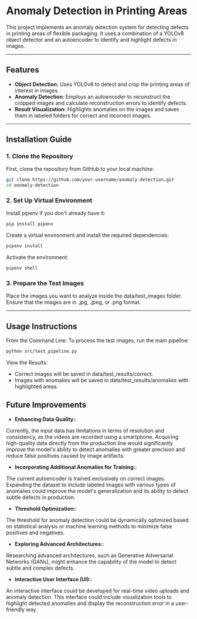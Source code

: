 # Anomaly Detection in Printing Areas

This project implements an anomaly detection system for detecting defects in printing areas of flexible packaging. It uses a combination of a YOLOv8 object detector and an autoencoder to identify and highlight defects in images.

---

## **Features**
- **Object Detection**: Uses YOLOv8 to detect and crop the printing areas of interest in images.
- **Anomaly Detection**: Employs an autoencoder to reconstruct the cropped images and calculate reconstruction errors to identify defects.
- **Result Visualization**: Highlights anomalies on the images and saves them in labeled folders for correct and incorrect images.

---

## **Installation Guide**

### **1. Clone the Repository**
First, clone the repository from GitHub to your local machine:

```bash
git clone https://github.com/your-username/anomaly-detection.git
cd anomaly-detection
```

### **2. Set Up Virtual Environment**
Install pipenv if you don't already have it:

```bash
pip install pipenv
```
Create a virtual environment and install the required dependencies:
```bash
pipenv install
```
Activate the environment:
```bash
pipenv shell
```

### **3. Prepare the Test Images**
Place the images you want to analyze inside the data/test_images folder. Ensure that the images are in .jpg, .jpeg, or .png format.


---

## **Usage Instructions**

From the Command Line: To process the test images, run the main pipeline:
```bash
python src/test_pipeline.py
```

View the Results:

- Correct images will be saved in data/test_results/correct.
- Images with anomalies will be saved in data/test_results/anomalies with highlighted areas.


## **Future Improvements**

- **Enhancing Data Quality:**:

Currently, the input data has limitations in terms of resolution and consistency, as the videos are recorded using a smartphone. Acquiring high-quality data directly from the production line would significantly improve the model's ability to detect anomalies with greater precision and reduce false positives caused by image artifacts.

- **Incorporating Additional Anomalies for Training:**:

The current autoencoder is trained exclusively on correct images. Expanding the dataset to include labeled images with various types of anomalies could improve the model's generalization and its ability to detect subtle defects in production.

- **Threshold Optimization:**:

The threshold for anomaly detection could be dynamically optimized based on statistical analysis or machine learning methods to minimize false positives and negatives.

- **Exploring Advanced Architectures:**:

Researching advanced architectures, such as Generative Adversarial Networks (GANs), might enhance the capability of the model to detect subtle and complex defects.

- **Interactive User Interface (UI):**:

An interactive interface could be developed for real-time video uploads and anomaly detection. This interface could include visualization tools to highlight detected anomalies and display the reconstruction error in a user-friendly way.


